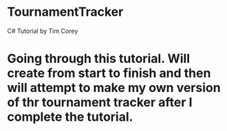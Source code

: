 # TournamentTracker
 C# Tutorial by Tim Corey

# Going through this tutorial. Will create from start to finish and then will attempt to make my own version of thr tournament tracker after I complete the tutorial.

